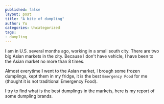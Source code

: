 ```yaml
---
published: false
layout: post
title: "A bite of dumpling"
author: Yu
categories: Uncategorized
tags:
- dumpling
---
```


I am in U.S. several months ago, working in a small south city. There are two big Asian markets in the city. Because I don't have vehicle, I have been to the Asian market no more than 8 times.

Almost everytime I went to the Asian market, I brough some frozen dumplings, kept them in my fridge, it is the best `Emergency Food` for me (thought it is not traditional Emergency Food).

I try to find what is the best dumplings in the markets, here is my report of some dumpling brands.



